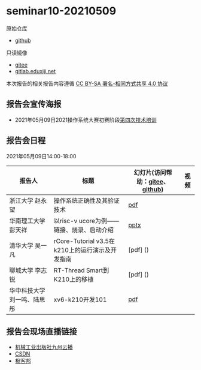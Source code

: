# seminar10-20210509

原始仓库
 * [github](https://github.com/oscomp/seminar10-20210509/blob/main/README.md)

只读镜像
 * [gitee](https://gitee.com/oscomp/seminar10-20210509)
 * [gitlab.eduxiji.net](https://gitlab.eduxiji.net/oscomp/seminar10-20210509)

本次报告的相关报告内容遵循 [CC BY-SA 署名-相同方式共享 4.0 协议](https://creativecommons.org/licenses/by-sa/4.0/deed.zh)

## 报告会宣传海报

 * 2021年05月09日2021操作系统大赛初赛阶段[第四次技术培训](https://mp.weixin.qq.com/s?__biz=MzI2MjI1NDMxOQ==&mid=2247487742&idx=2&sn=3a1bd1870396ec25fba94b8385df517f)

## 报告会日程

2021年05月09日14:00-18:00

| 报告人 | 标题                              | 幻灯片(访问帮助：[gitee](https://gitee.com/oscomp/seminar0-20201226/blob/main/20210110-tencent-help.pdf)、[github](https://github.com/oscomp/seminar0-20201226/blob/main/20210110-tencent-help.pdf)) | 视频 |
| ------ | --------------------------------- | ------------------------------------------------------------ | ---- |
| 浙江大学 赵永望 | 操作系统正确性及其验证技术 | [pdf](https://lexiangla.com/teams/k100041/docs/ecab23fcb24811eb826a768795badb5b?company_from=79350bd4d06911ea91f05254002f1020) |      | 
| 华南理工大学 彭天祥 | 以risc-v ucore为例——链接、烧录、启动介绍 | [pptx](https://lexiangla.com/teams/k100041/docs/e14992aab24811eb81bdca07b230f6e1?company_from=79350bd4d06911ea91f05254002f1020) |      | 
| 清华大学 吴一凡 | rCore-Tutorial v3.5在k210上的运行演示及开发指南 | [pdf] () |      | 
| 聊城大学 李志锐 | RT-Thread Smart到K210上的移植 | [pdf] () |      | 
| 华中科技大学 刘一鸣、陆思彤 | xv6-k210开发101 | [pdf](https://lexiangla.com/teams/k100041/docs/d8703eaeb24811eba07fe2ce172bb836?company_from=79350bd4d06911ea91f05254002f1020) |      | 

## 报告会现场直播链接
 * [机械工业出版社九州云播](https://live.eyunbo.cn/live/59915?uin=1729)
 * [CSDN](https://live.csdn.net/room/wl5875/1tVpNWgw)
 * [极客邦](https://live.infoq.cn/room/858)
